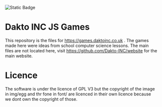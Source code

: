 ![Static Badge](https://img.shields.io/badge/DaktoINC-DaktoINC-blue?style=flat&logo=https%3A%2F%2Fdaktoinc.co.uk%2Fdki-1.ico&label=2025&link=https%3A%2F%2Fdaktoinc.co.uk)

# Dakto INC JS Games
This repository is the files for https://games.daktoinc.co.uk . The games made here were ideas from school computer science lessons. The main files are not located here, visit https://github.com/Dakto-INC/website for the main website.

# Licence
The software is under the licence of GPL V3 but the copyright of the image in img/egg and thr fone in font/ are licenced in their own licence because we dont own the copyright of those.
